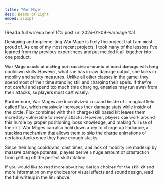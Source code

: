 ```yaml
---
title: 'War Mage'
desc: Beams of Light
embed: 37uxpt
---
```

[Read a full writeup here]({% post_url 2024-01-09-warmage %})

Designing and implementing War Mage is likely the project that I am most proud of. As one of my
most recent projects, I took many of the lessons I've learned from my previous experiences and
put melded it all together into one product.

War Mage excels at dishing out massive amounts of burst damage with long cooldown skills.
However, what she has in raw damage output, she lacks in mobility and safety measures. Unlike 
all other classes in the game, they spend most of their time standing still and charging their spells.
If they're not careful and spend too much time charging, enemies may run away from their attacks, so
players must cast wisely.

Furthermore, War Mages are incentivized to stand inside of a magical field called Flux, which massively
increases their damage stats while inside of the circle. Flux combined with their charge-skill
based kit leaves them incredibly vulnerable to enemy attacks. However, players can work around
this hurdle by proper positioning, boss knowledge, and making full use of their kit. War Mages
can also hold down a key to charge up Radiance, a stacking mechanism that allows them to skip
the charge animations of certain attacks once they have enough stacks. 

Since their long cooldowns, cast times, and lack of mobility are made up by massive damage potential,
players derive a huge amount of satisfaction from getting off the perfect skill rotation.

If you would like to read more about my design choices for the skill kit and more information on my
choices for visual effects and sound design, read the full writeup in the link above.